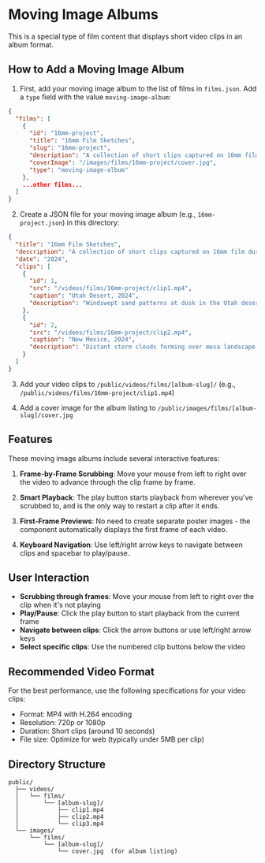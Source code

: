 # Moving Image Albums

This is a special type of film content that displays short video clips in an album format.

## How to Add a Moving Image Album

1. First, add your moving image album to the list of films in `films.json`. Add a `type` field with the value `moving-image-album`:

```json
{
  "films": [
    {
      "id": "16mm-project",
      "title": "16mm Film Sketches",
      "slug": "16mm-project",
      "description": "A collection of short clips captured on 16mm film",
      "coverImage": "/images/films/16mm-project/cover.jpg",
      "type": "moving-image-album"
    },
    ...other films...
  ]
}
```

2. Create a JSON file for your moving image album (e.g., `16mm-project.json`) in this directory:

```json
{
  "title": "16mm Film Sketches",
  "description": "A collection of short clips captured on 16mm film during travels across the American West.",
  "date": "2024",
  "clips": [
    {
      "id": 1,
      "src": "/videos/films/16mm-project/clip1.mp4",
      "caption": "Utah Desert, 2024",
      "description": "Windswept sand patterns at dusk in the Utah desert."
    },
    {
      "id": 2,
      "src": "/videos/films/16mm-project/clip2.mp4",
      "caption": "New Mexico, 2024",
      "description": "Distant storm clouds forming over mesa landscape."
    }
  ]
}
```

3. Add your video clips to `/public/videos/films/[album-slug]/` (e.g., `/public/videos/films/16mm-project/clip1.mp4`)

4. Add a cover image for the album listing to `/public/images/films/[album-slug]/cover.jpg`

## Features

These moving image albums include several interactive features:

1. **Frame-by-Frame Scrubbing**: Move your mouse from left to right over the video to advance through the clip frame by frame.

2. **Smart Playback**: The play button starts playback from wherever you've scrubbed to, and is the only way to restart a clip after it ends.

3. **First-Frame Previews**: No need to create separate poster images - the component automatically displays the first frame of each video.

4. **Keyboard Navigation**: Use left/right arrow keys to navigate between clips and spacebar to play/pause.

## User Interaction

- **Scrubbing through frames**: Move your mouse from left to right over the clip when it's not playing
- **Play/Pause**: Click the play button to start playback from the current frame
- **Navigate between clips**: Click the arrow buttons or use left/right arrow keys
- **Select specific clips**: Use the numbered clip buttons below the video

## Recommended Video Format

For the best performance, use the following specifications for your video clips:
- Format: MP4 with H.264 encoding
- Resolution: 720p or 1080p
- Duration: Short clips (around 10 seconds)
- File size: Optimize for web (typically under 5MB per clip)

## Directory Structure

```
public/
  ├── videos/
  │   └── films/
  │       └── [album-slug]/
  │           ├── clip1.mp4
  │           ├── clip2.mp4
  │           └── clip3.mp4
  └── images/
      └── films/
          └── [album-slug]/
              └── cover.jpg  (for album listing)
```
